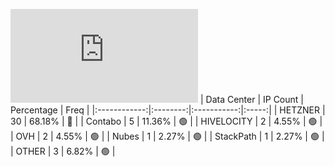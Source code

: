 ![Diagramm](https://github.com/obajay/StateSync-snapshots/blob/main/Projects/Uptick/1/README.md)
| Data Center | IP Count | Percentage | Freq |
|:------------:|:--------:|:-----------:|:-----:|
| HETZNER | 30 | 68.18% | 🔴 |
| Contabo | 5 | 11.36% | 🟢 |
| HIVELOCITY | 2 | 4.55% | 🟢 |
| OVH | 2 | 4.55% | 🟢 |
| Nubes | 1 | 2.27% | 🟢 |
| StackPath | 1 | 2.27% | 🟢 |
| OTHER | 3 | 6.82% | 🟢 |